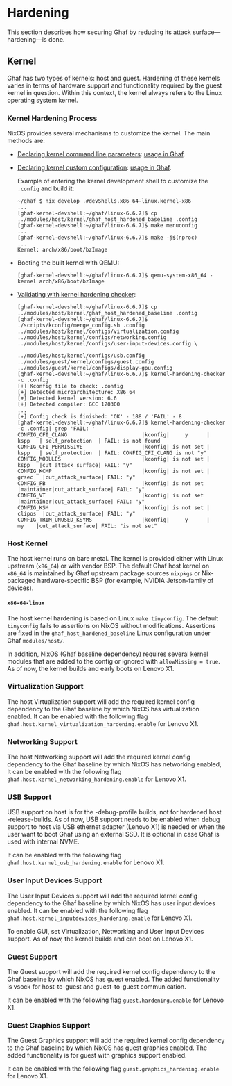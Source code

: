 <!--
    Copyright 2022-2024 TII (SSRC) and the Ghaf contributors
    SPDX-License-Identifier: CC-BY-SA-4.0
-->

# Hardening

This section describes how securing Ghaf by reducing its attack surface—hardening—is done.


## Kernel

Ghaf has two types of kernels: host and guest. Hardening of these kernels varies in terms of hardware support and functionality required by the guest kernel in question. Within this context, the kernel always refers to the Linux operating system kernel.


### Kernel Hardening Process

NixOS provides several mechanisms to customize the kernel. The main methods are:

* [Declaring kernel command line parameters](https://nixos.wiki/wiki/Linux_kernel#Custom_kernel_commandline): [usage in Ghaf](https://github.com/search?q=repo%3Atiiuae%2Fghaf%20kernelparams&type=code).
* [Declaring kernel custom configuration](https://nixos.org/manual/nixos/stable/#sec-linux-config-customizing): [usage in Ghaf](https://github.com/tiiuae/ghaf/blob/main/modules/host/kernel.nix).
    
    Example of entering the kernel development shell to customize the `.config` and build it:

  ```
  ~/ghaf $ nix develop .#devShells.x86_64-linux.kernel-x86
  ...
  [ghaf-kernel-devshell:~/ghaf/linux-6.6.7]$ cp ../modules/host/kernel/ghaf_host_hardened_baseline .config
  [ghaf-kernel-devshell:~/ghaf/linux-6.6.7]$ make menuconfig
  ...
  [ghaf-kernel-devshell:~/ghaf/linux-6.6.7]$ make -j$(nproc)
  ...
  Kernel: arch/x86/boot/bzImage
  ```

* Booting the built kernel with QEMU:

  ```
  [ghaf-kernel-devshell:~/ghaf/linux-6.6.7]$ qemu-system-x86_64 -kernel arch/x86/boot/bzImage
  ```

* [Validating with kernel hardening checker](https://github.com/a13xp0p0v/kernel-hardening-checker):

  ```
  [ghaf-kernel-devshell:~/ghaf/linux-6.6.7]$ cp ../modules/host/kernel/ghaf_host_hardened_baseline .config
  [ghaf-kernel-devshell:~/ghaf/linux-6.6.7]$ ./scripts/kconfig/merge_config.sh .config ../modules/host/kernel/configs/virtualization.config ../modules/host/kernel/configs/networking.config ../modules/host/kernel/configs/user-input-devices.config \
                                             ../modules/host/kernel/configs/usb.config ../modules/guest/kernel/configs/guest.config ../modules/guest/kernel/configs/display-gpu.config
  [ghaf-kernel-devshell:~/ghaf/linux-6.6.7]$ kernel-hardening-checker -c .config
  [+] Kconfig file to check: .config
  [+] Detected microarchitecture: X86_64
  [+] Detected kernel version: 6.6
  [+] Detected compiler: GCC 120300
  ...
  [+] Config check is finished: 'OK' - 188 / 'FAIL' - 8
  [ghaf-kernel-devshell:~/ghaf/linux-6.6.7]$ kernel-hardening-checker -c .config| grep 'FAIL: '
  CONFIG_CFI_CLANG                        |kconfig|     y      |   kspp   | self_protection  | FAIL: is not found
  CONFIG_CFI_PERMISSIVE                   |kconfig| is not set |   kspp   | self_protection  | FAIL: CONFIG_CFI_CLANG is not "y"
  CONFIG_MODULES                          |kconfig| is not set |   kspp   |cut_attack_surface| FAIL: "y"
  CONFIG_KCMP                             |kconfig| is not set |  grsec   |cut_attack_surface| FAIL: "y"
  CONFIG_FB                               |kconfig| is not set |maintainer|cut_attack_surface| FAIL: "y"
  CONFIG_VT                               |kconfig| is not set |maintainer|cut_attack_surface| FAIL: "y"
  CONFIG_KSM                              |kconfig| is not set |  clipos  |cut_attack_surface| FAIL: "y"
  CONFIG_TRIM_UNUSED_KSYMS                |kconfig|     y      |    my    |cut_attack_surface| FAIL: "is not set"
  ```


### Host Kernel

The host kernel runs on bare metal. The kernel is provided either with Linux upstream (`x86_64`) or with vendor BSP. The default Ghaf host kernel on `x86_64` is maintained by Ghaf upstream package sources `nixpkgs` or Nix-packaged hardware-specific BSP (for example, NVIDIA Jetson-family of devices).


#### `x86-64-linux`

The host kernel hardening is based on Linux `make tinyconfig`. The default `tinyconfig` fails to assertions on NixOS without modifications. Assertions are fixed in the `ghaf_host_hardened_baseline` Linux configuration under Ghaf `modules/host/`.

In addition, NixOS (Ghaf baseline dependency) requires several kernel modules that are added to the config or ignored with `allowMissing = true`. As of now, the kernel builds and early boots on Lenovo X1.

### Virtualization Support

The host Virtualization support will add the required kernel config dependency to the Ghaf baseline by which NixOS has virtualization enabled. It can be enabled with the following flag `ghaf.host.kernel_virtualization_hardening.enable` for Lenovo X1.

### Networking Support

The host Networking support will add the required kernel config dependency to the Ghaf baseline by which NixOS has networking enabled, It can be enabled with the following flag `ghaf.host.kernel_networking_hardening.enable` for Lenovo X1.

### USB Support

USB support on host is for the -debug-profile builds, not for hardened host -release-builds. As of now, USB support needs to be enabled when debug support to host via USB ethernet adapter (Lenovo X1) is needed or when the user want to boot Ghaf using an external SSD. It is optional in case Ghaf is used with internal NVME.

It can be enabled with the following flag `ghaf.host.kernel_usb_hardening.enable` for Lenovo X1.

### User Input Devices Support

The User Input Devices support will add the required kernel config dependency to the Ghaf baseline by which NixOS has user input devices enabled. It can be enabled with the following flag `ghaf.host.kernel_inputdevices_hardening.enable` for Lenovo X1.

To enable GUI, set Virtualization, Networking and User Input Devices support. As of now, the kernel builds and can boot on Lenovo X1.

### Guest Support

The Guest support will add the required kernel config dependency to the Ghaf baseline by which NixOS has guest enabled. The added functionality is vsock for host-to-guest and guest-to-guest communication.

It can be enabled with the following flag `guest.hardening.enable` for Lenovo X1.

### Guest Graphics Support

The Guest Graphics support will add the required kernel config dependency to the Ghaf baseline by which NixOS has guest graphics enabled. The added functionality is for guest with graphics support enabled.

It can be enabled with the following flag `guest.graphics_hardening.enable` for Lenovo X1.